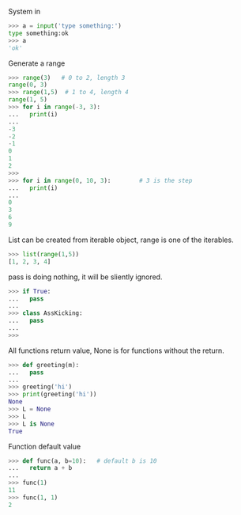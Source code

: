 System in
```python
>>> a = input('type something:')
type something:ok
>>> a
'ok'
```

Generate a range
```python
>>> range(3)   # 0 to 2, length 3
range(0, 3)
>>> range(1,5)  # 1 to 4, length 4
range(1, 5)
>>> for i in range(-3, 3):
...   print(i)
...
-3
-2
-1
0
1
2
>>>
>>> for i in range(0, 10, 3):        # 3 is the step
...   print(i)
...
0
3
6
9
```

List can be created from iterable object, range is one of the iterables.
```python
>>> list(range(1,5))
[1, 2, 3, 4]
```

pass is doing nothing, it will be sliently ignored.
```python
>>> if True:
...   pass
...
>>> class AssKicking:
...   pass
...
>>>
```

All functions return value, None is for functions without the return.
```python
>>> def greeting(m):
...   pass
...
>>> greeting('hi')
>>> print(greeting('hi'))
None
>>> L = None
>>> L
>>> L is None
True
```

Function default value
```python
>>> def func(a, b=10):   # default b is 10
...   return a + b
...
>>> func(1)
11
>>> func(1, 1)
2
```
